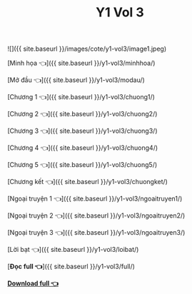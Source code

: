 ﻿---
layout: post
title: Y1 Vol 3
---

![]({{ site.baseurl }}/images/cote/y1-vol3/image1.jpeg)

[Minh họa 👈]({{ site.baseurl }}/y1-vol3/minhhoa/)

[Mở đầu 👈]({{ site.baseurl }}/y1-vol3/modau/)

[Chương 1 👈]({{ site.baseurl }}/y1-vol3/chuong1/)

[Chương 2 👈]({{ site.baseurl }}/y1-vol3/chuong2/)

[Chương 3 👈]({{ site.baseurl }}/y1-vol3/chuong3/)

[Chương 4 👈]({{ site.baseurl }}/y1-vol3/chuong4/)

[Chương 5 👈]({{ site.baseurl }}/y1-vol3/chuong5/)

[Chương kết 👈]({{ site.baseurl }}/y1-vol3/chuongket/)

[Ngoại truyện 1 👈]({{ site.baseurl }}/y1-vol3/ngoaitruyen1/)

[Ngoại truyện 2 👈]({{ site.baseurl }}/y1-vol3/ngoaitruyen2/)

[Ngoại truyện 3 👈]({{ site.baseurl }}/y1-vol3/ngoaitruyen3/)

[Lời bạt 👈]({{ site.baseurl }}/y1-vol3/loibat/)

[**Đọc full 👈**]({{ site.baseurl }}/y1-vol3/full/)

[**Download full 👈**](https://ll.rf.gd/Share/cote.ga/y1/vol3.docx)
